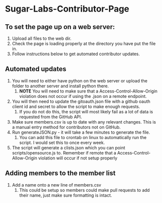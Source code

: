 # Sugar-Labs-Contributor-Page

## To set the page up on a web server:
1. Upload all files to the web dir.
1. Check the page is loading properly at the directory you have put the file in.
1. Follow instructions below to get automated contributor updates.

## Automated updates
1. You will need to either have python on the web server or upload the folder to another server and install python there.
    1. **NOTE** You will need to make sure that a Access-Control-Allow-Origin violation does not occur if using the .json on a remote endpoint.
1. You will then need to update the gitoauth.json file with a github oauth client id and secret to allow the script to make enough requests.
    1. If you do not do this, the script will most likely fail as a lot of data is requested from the GitHub API.
1. Make sure members.csv is up to date with any relevant changes. This is a manual entry method for contributors not on GitHub.
1. Run generateJSON.py - it will take a few minutes to generate the file.
    1. You can add this file to crontab on linux to automatically run the script. I would set this to once every week.
1. The script will generate a clists.json which you can point scripts/opensource.js to. Remember if remote that a Access-Control-Allow-Origin violation will occur if not setup properly

## Adding members to the member list
1. Add a name onto a new line of members.csv
    1. This could be setup so members could make pull requests to add their name, just make sure formatting is intact.